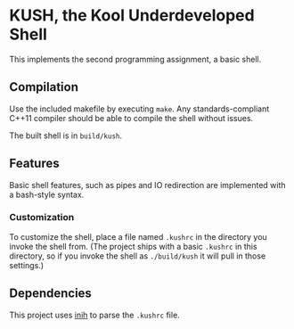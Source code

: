 # KUSH, the Kool Underdeveloped Shell
This implements the second programming assignment, a basic shell.

## Compilation
Use the included makefile by executing `make`. Any standards-compliant C++11 compiler should be able to compile the shell without issues.

The built shell is in `build/kush`.

## Features
Basic shell features, such as pipes and IO redirection are implemented with a bash-style syntax.

### Customization
To customize the shell, place a file named `.kushrc` in the directory you invoke the shell from. (The project ships with a basic `.kushrc` in this directory, so if you invoke the shell as `./build/kush` it will pull in those settings.)

## Dependencies
This project uses [inih](https://github.com/jtilly/inih) to parse the `.kushrc` file.
